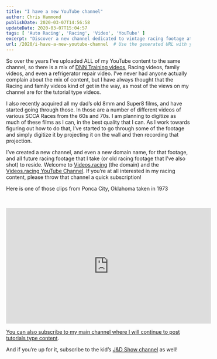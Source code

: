 ```yaml
---
title: "I have a new YouTube channel"
author: Chris Hammond
publishDate: 2020-03-07T14:56:58
updateDate: 2020-03-07T15:04:57
tags: [ 'Auto Racing', 'Racing', 'Video', 'YouTube' ]
excerpt: "Discover a new channel dedicated to vintage racing footage at Videos.racing! Subscribe for SCCA Races from the 60s and 70s, plus more exciting racing content."
url: /2020/i-have-a-new-youtube-channel  # Use the generated URL with year
---
```

<p>So over the years I’ve uploaded ALL of my YouTube content to the same channel, so there is a mix of <a href="https://christoc.com/Tutorials/DNN9-Tutorials" target="_blank">DNN Training videos</a>, Racing videos, family videos, and even a refrigerator repair video. I’ve never had anyone actually complain about the mix of content, but I have always thought that the Racing and family videos kind of get in the way, as most of the views on my channel are for the tutorial type videos.</p><p>I also recently acquired all my dad’s old 8mm and Super8 films, and have started going through those. In those are a number of different videos of various SCCA Races from the 60s and 70s. I am planning to digitize as much of these films as I can, in the best quality that I can. As I work towards figuring out how to do that, I’ve started to go through some of the footage and simply digitize it by projecting it on the wall and then recording that projection. </p><p>I’ve created a new channel, and even a new domain name, for that footage, and all future racing footage that I take (or old racing footage that I’ve also shot) to reside. Welcome to <a href="https://videos.racing/" target="_blank">Videos.racing</a> (the domain) and the <a href="https://www.youtube.com/channel/UCxrBQZlbVWWBGjRj7zeHHTw" target="_blank">Videos.racing YouTube Channel</a>. If you’re at all interested in my racing content, please throw that channel a quick subscription!</p><p>Here is one of those clips from Ponca City, Oklahoma taken in 1973</p><p><br /></p><p>  <iframe width="560" height="315" src="https://www.youtube.com/embed/n4SJoDk0bwM" frameborder="0" allowfullscreen="" allow="accelerometer; autoplay; encrypted-media; gyroscope; picture-in-picture"></iframe></p><p><a href="https://www.youtube.com/channel/UC33INlsLRrhu_X-AIyHA-Yg" target="_blank">You can also subscribe to my main channel where I will continue to post tutorials type content</a>. </p><p>And if you’re up for it, subscribe to the kid’s <a href="https://www.youtube.com/channel/UCiTueFabKO7Me8TNgnaNXhQ" target="_blank">J&amp;D Show channel</a> as well!</p>



